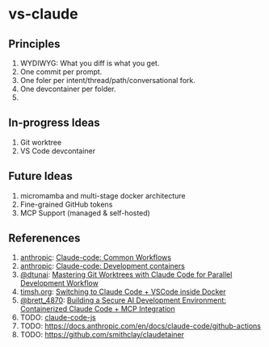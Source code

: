 # vs-claude

## Principles

1. WYDIWYG: What you diff is what you get.
2. One commit per prompt.
3. One foler per intent/thread/path/conversational fork.
4. One devcontainer per folder.
5. 


## In-progress Ideas

1. Git worktree
2. VS Code devcontainer

## Future Ideas

1. micromamba and multi-stage docker architecture
2. Fine-grained GitHub tokens
3. MCP Support (managed & self-hosted)

## Referenences

1. [anthropic](https://docs.anthropic.com/en/home): [Claude-code: Common Workflows](https://docs.anthropic.com/en/docs/claude-code/common-workflows)
2. [anthropic](https://docs.anthropic.com/en/home): [Claude-code: Development containers](https://docs.anthropic.com/en/docs/claude-code/devcontainer)
3. [@dtunai](https://medium.com/@dtunai): [Mastering Git Worktrees with Claude Code for Parallel Development Workflow](https://medium.com/@dtunai/mastering-git-worktrees-with-claude-code-for-parallel-development-workflow-41dc91e645fe)
4. [timsh.org](https://timsh.org): [Switching to Claude Code + VSCode inside Docker](https://timsh.org/claude-inside-docker/)
5. [@brett_4870](https://medium.com/@brett_4870): [Building a Secure AI Development Environment: Containerized Claude Code + MCP Integration](https://medium.com/@brett_4870/building-a-secure-ai-development-environment-containerized-claude-code-mcp-integration-e2129fe3af5a)
6. TODO: [claude-code-js](https://github.com/s-soroosh/claude-code-js)
7. TODO: https://docs.anthropic.com/en/docs/claude-code/github-actions
8. TODO: https://github.com/smithclay/claudetainer
